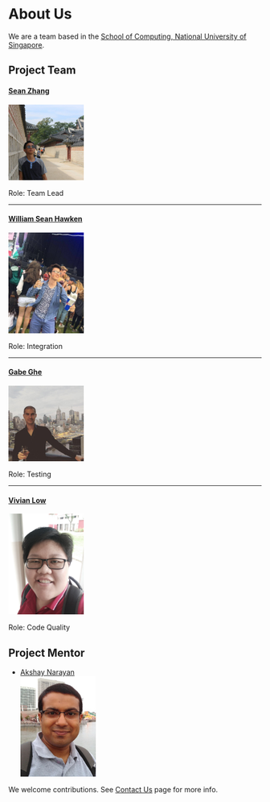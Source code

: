 # About Us

We are a team based in the [School of Computing, National University of Singapore](http://www.comp.nus.edu.sg).

## Project Team ##

#### [Sean Zhang](http://github.com/puzzledsean) ####
<img src="images/SeanZhang.jpg" width="150"><br>

Role: Team Lead

-----

#### [William Sean Hawken](http://github.com/torasian) ####
<img src="images/WilliamHawken.jpg" width="150"><br>

Role: Integration

-----

#### [Gabe Ghe](http://github.com/GabrielGhe) ####
<img src="images/GabeGhe.jpg" width="150"><br>

Role: Testing

-----

#### [Vivian Low](http://github.com/sunset1215) ####
<img src="images/VivianLow.jpg" width="150"><br>

Role: Code Quality

## Project Mentor ##

* [Akshay Narayan](https://github.com/se-edu/addressbook-level4/pulls?q=is%3Apr+author%3Aokkhoy) <br>
<img src="images/AkshayNarayan.jpg" width="150"><br>


We welcome contributions. See [Contact Us](ContactUs.md) page for more info.
